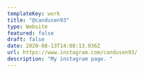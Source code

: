 ```yaml
---
templateKey: work
title: "@candusen93"
type: Website
featured: false
draft: false
date: 2020-08-13T14:08:13.036Z
url: https://www.instagram.com/candusen93/
description: "My instagram page. "
---
```

